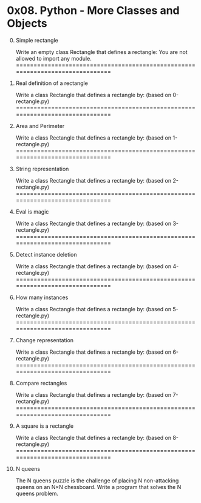 0x08. Python - More Classes and Objects
==============================================================================

0. Simple rectangle

   Write an empty class Rectangle that defines a rectangle:
   You are not allowed to import any module.
==============================================================================	

1. Real definition of a rectangle
   
   Write a class Rectangle that defines a rectangle by: (based on 0-rectangle.py)
==============================================================================

2. Area and Perimeter

   Write a class Rectangle that defines a rectangle by: (based on 1-rectangle.py)
==============================================================================

3. String representation

   Write a class Rectangle that defines a rectangle by: (based on 2-rectangle.py)
==============================================================================

4. Eval is magic

   Write a class Rectangle that defines a rectangle by: (based on 3-rectangle.py)
==============================================================================

5. Detect instance deletion

   Write a class Rectangle that defines a rectangle by: (based on 4-rectangle.py)
==============================================================================

6. How many instances

   Write a class Rectangle that defines a rectangle by: (based on 5-rectangle.py)
==============================================================================

7. Change representation

   Write a class Rectangle that defines a rectangle by: (based on 6-rectangle.py)
==============================================================================

8. Compare rectangles

   Write a class Rectangle that defines a rectangle by: (based on 7-rectangle.py)
==============================================================================

9. A square is a rectangle

   Write a class Rectangle that defines a rectangle by: (based on 8-rectangle.py)
==============================================================================

10. N queens

    The N queens puzzle is the challenge of placing N non-attacking queens on an
    N×N chessboard. Write a program that solves the N queens problem.
